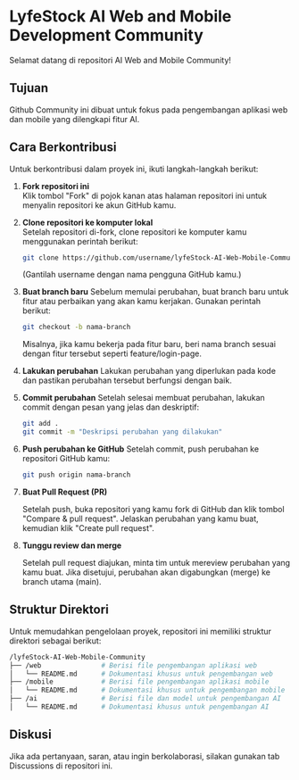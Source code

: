 # LyfeStock AI Web and Mobile Development Community
Selamat datang di repositori AI Web and Mobile Community!

## Tujuan
Github Community ini dibuat untuk fokus pada pengembangan aplikasi web dan mobile yang dilengkapi fitur AI.

## Cara Berkontribusi
Untuk berkontribusi dalam proyek ini, ikuti langkah-langkah berikut:

1. **Fork repositori ini**  
   Klik tombol "Fork" di pojok kanan atas halaman repositori ini untuk menyalin repositori ke akun GitHub kamu.

2. **Clone repositori ke komputer lokal**  
   Setelah repositori di-fork, clone repositori ke komputer kamu menggunakan perintah berikut:
   ```bash
   git clone https://github.com/username/lyfeStock-AI-Web-Mobile-Community.git
    ```
    (Gantilah username dengan nama pengguna GitHub kamu.)
 

3. **Buat branch baru**
   Sebelum memulai perubahan, buat branch baru untuk fitur atau perbaikan yang akan kamu kerjakan. Gunakan perintah berikut:
   ```bash
   git checkout -b nama-branch
   ```
   Misalnya, jika kamu bekerja pada fitur baru, beri nama branch sesuai dengan fitur tersebut seperti feature/login-page.


4. **Lakukan perubahan**
  Lakukan perubahan yang diperlukan pada kode dan pastikan perubahan tersebut berfungsi dengan baik.

5. **Commit perubahan**
   Setelah selesai membuat perubahan, lakukan commit dengan pesan yang jelas dan deskriptif:
   ```bash
   git add .
   git commit -m "Deskripsi perubahan yang dilakukan"
   ```

6. **Push perubahan ke GitHub**
   Setelah commit, push perubahan ke repositori GitHub kamu:
   ```bash
   git push origin nama-branch
   ```

7. **Buat Pull Request (PR)**
   
   Setelah push, buka repositori yang kamu fork di GitHub dan klik tombol "Compare & pull request". Jelaskan perubahan yang kamu buat,     kemudian klik "Create pull request".

9. **Tunggu review dan merge**
   
   Setelah pull request diajukan, minta tim untuk mereview perubahan yang kamu buat. Jika disetujui, perubahan akan digabungkan (merge)    ke branch utama (main).


## Struktur Direktori

  Untuk memudahkan pengelolaan proyek, repositori ini memiliki struktur direktori sebagai berikut:

```bash
/lyfeStock-AI-Web-Mobile-Community
├── /web               # Berisi file pengembangan aplikasi web
│   └── README.md      # Dokumentasi khusus untuk pengembangan web
├── /mobile            # Berisi file pengembangan aplikasi mobile
│   └── README.md      # Dokumentasi khusus untuk pengembangan mobile
├── /ai                # Berisi file dan model untuk pengembangan AI
│   └── README.md      # Dokumentasi khusus untuk pengembangan AI
```

## Diskusi

  Jika ada pertanyaan, saran, atau ingin berkolaborasi, silakan gunakan tab Discussions di repositori ini.
